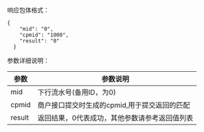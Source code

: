 响应包体格式：
```
{
    "mid": "0",
    "cpmid": "1000",
    "result": "0"
  }
```
参数详细说明：

| 参数 | 参数说明 |
| --- | --- |
| mid |	下行流水号(备用ID，为0) |
|cpmid | 商户接口提交时生成的cpmid,用于提交返回的匹配 |
|result	| 返回结果，0代表成功，其他参数请参考返回值列表 |